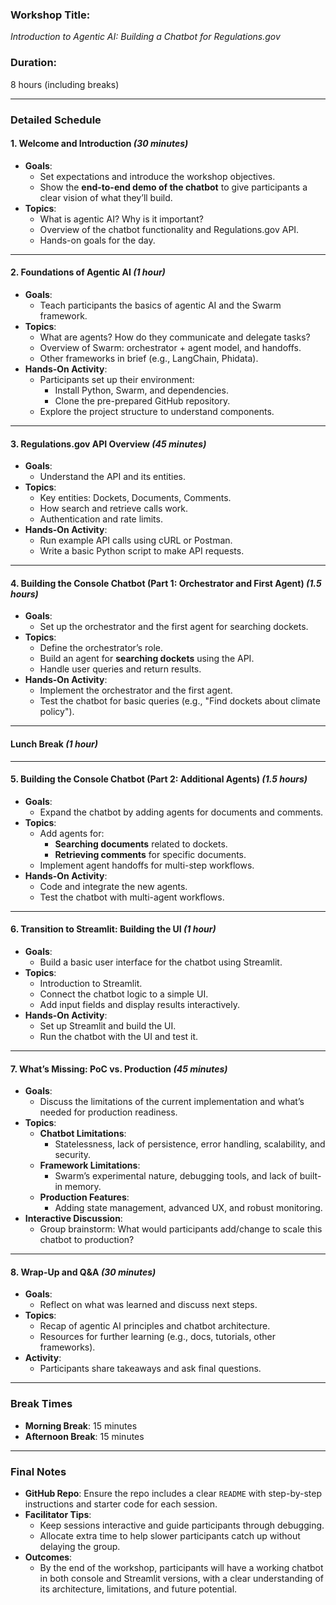 
### **Workshop Title**:  
*Introduction to Agentic AI: Building a Chatbot for Regulations.gov*

### **Duration**:  
8 hours (including breaks)

---

### **Detailed Schedule**

#### **1. Welcome and Introduction** *(30 minutes)*  
- **Goals**:  
  - Set expectations and introduce the workshop objectives.  
  - Show the **end-to-end demo of the chatbot** to give participants a clear vision of what they’ll build.
- **Topics**:  
  - What is agentic AI? Why is it important?  
  - Overview of the chatbot functionality and Regulations.gov API.  
  - Hands-on goals for the day.  

---

#### **2. Foundations of Agentic AI** *(1 hour)*  
- **Goals**:  
  - Teach participants the basics of agentic AI and the Swarm framework.  
- **Topics**:  
  - What are agents? How do they communicate and delegate tasks?  
  - Overview of Swarm: orchestrator + agent model, and handoffs.  
  - Other frameworks in brief (e.g., LangChain, Phidata).  
- **Hands-On Activity**:  
  - Participants set up their environment:
    - Install Python, Swarm, and dependencies.  
    - Clone the pre-prepared GitHub repository.  
  - Explore the project structure to understand components.  

---

#### **3. Regulations.gov API Overview** *(45 minutes)*  
- **Goals**:  
  - Understand the API and its entities.  
- **Topics**:  
  - Key entities: Dockets, Documents, Comments.  
  - How search and retrieve calls work.  
  - Authentication and rate limits.  
- **Hands-On Activity**:  
  - Run example API calls using cURL or Postman.  
  - Write a basic Python script to make API requests.  

---

#### **4. Building the Console Chatbot (Part 1: Orchestrator and First Agent)** *(1.5 hours)*  
- **Goals**:  
  - Set up the orchestrator and the first agent for searching dockets.  
- **Topics**:  
  - Define the orchestrator’s role.  
  - Build an agent for **searching dockets** using the API.  
  - Handle user queries and return results.  
- **Hands-On Activity**:  
  - Implement the orchestrator and the first agent.  
  - Test the chatbot for basic queries (e.g., "Find dockets about climate policy").  

---

#### **Lunch Break** *(1 hour)*  

---

#### **5. Building the Console Chatbot (Part 2: Additional Agents)** *(1.5 hours)*  
- **Goals**:  
  - Expand the chatbot by adding agents for documents and comments.  
- **Topics**:  
  - Add agents for:
    - **Searching documents** related to dockets.  
    - **Retrieving comments** for specific documents.  
  - Implement agent handoffs for multi-step workflows.  
- **Hands-On Activity**:  
  - Code and integrate the new agents.  
  - Test the chatbot with multi-agent workflows.  

---

#### **6. Transition to Streamlit: Building the UI** *(1 hour)*  
- **Goals**:  
  - Build a basic user interface for the chatbot using Streamlit.  
- **Topics**:  
  - Introduction to Streamlit.  
  - Connect the chatbot logic to a simple UI.  
  - Add input fields and display results interactively.  
- **Hands-On Activity**:  
  - Set up Streamlit and build the UI.  
  - Run the chatbot with the UI and test it.  

---

#### **7. What’s Missing: PoC vs. Production** *(45 minutes)*  
- **Goals**:  
  - Discuss the limitations of the current implementation and what’s needed for production readiness.  
- **Topics**:  
  - **Chatbot Limitations**:
    - Statelessness, lack of persistence, error handling, scalability, and security.  
  - **Framework Limitations**:
    - Swarm’s experimental nature, debugging tools, and lack of built-in memory.  
  - **Production Features**:
    - Adding state management, advanced UX, and robust monitoring.  
- **Interactive Discussion**:  
  - Group brainstorm: What would participants add/change to scale this chatbot to production?  

---

#### **8. Wrap-Up and Q&A** *(30 minutes)*  
- **Goals**:  
  - Reflect on what was learned and discuss next steps.  
- **Topics**:  
  - Recap of agentic AI principles and chatbot architecture.  
  - Resources for further learning (e.g., docs, tutorials, other frameworks).  
- **Activity**:  
  - Participants share takeaways and ask final questions.

---

### **Break Times**
- **Morning Break**: 15 minutes  
- **Afternoon Break**: 15 minutes  

---

### **Final Notes**
- **GitHub Repo**: Ensure the repo includes a clear `README` with step-by-step instructions and starter code for each session.  
- **Facilitator Tips**:
  - Keep sessions interactive and guide participants through debugging.  
  - Allocate extra time to help slower participants catch up without delaying the group.  
- **Outcomes**:
  - By the end of the workshop, participants will have a working chatbot in both console and Streamlit versions, with a clear understanding of its architecture, limitations, and future potential.  
